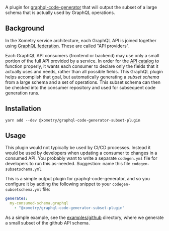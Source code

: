 A plugin for [graphql-code-generator](https://graphql-code-generator.com/) that will output the subset of a large schema that is actually used by GraphQL operations.

## Background

In the Xometry service architecture, each GraphQL API is joined together using [GraphQL federation](https://www.apollographql.com/docs/federation/). These are called "API providers".

Each GraphQL API consumers (frontend or backend) may use only a small portion of the full API provided by a service. In order for the [API catalog](https://github.com/xometry/api-catalog) to function properly, it wants each
consumer to declare only the fields that it actually uses and needs, rather than all possible fields. This GraphQL plugin helps accomplish that goal, but automatically generating a *subset schema* from a large schema
and a set of operations. This subset schema can then be checked into the consumer repository and used for subsequent code generation runs.

## Installation

`yarn add --dev @xometry/graphql-code-generator-subset-plugin`

## Usage

This plugin would not typically be used by CI/CD processes. Instead it would be used by developers when updating a consumer to
changes in a consumed API. You probably want to write a separate `codegen.yml` file for developers to run this as-needed. Suggestion: name this file `codegen-subsetschema.yml`.

This is a simple output plugin for graphql-code-generator, and so you configure it by adding the following snippet to your `codegen-subsetschema.yml` file:

```yaml
generates:
  my-consumed-schema.graphql
    - "@xometry/graphql-code-generator-subset-plugin"
```

As a simple example, see the [examples/github](examples/github) directory, where we generate a small subset of the github API schema.
